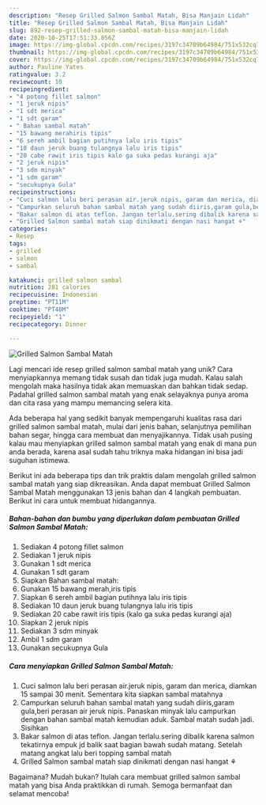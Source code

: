 ```yaml
---
description: "Resep Grilled Salmon Sambal Matah, Bisa Manjain Lidah"
title: "Resep Grilled Salmon Sambal Matah, Bisa Manjain Lidah"
slug: 892-resep-grilled-salmon-sambal-matah-bisa-manjain-lidah
date: 2020-10-25T17:51:33.056Z
image: https://img-global.cpcdn.com/recipes/3197c34709b64984/751x532cq70/grilled-salmon-sambal-matah-foto-resep-utama.jpg
thumbnail: https://img-global.cpcdn.com/recipes/3197c34709b64984/751x532cq70/grilled-salmon-sambal-matah-foto-resep-utama.jpg
cover: https://img-global.cpcdn.com/recipes/3197c34709b64984/751x532cq70/grilled-salmon-sambal-matah-foto-resep-utama.jpg
author: Pauline Yates
ratingvalue: 3.2
reviewcount: 10
recipeingredient:
- "4 potong fillet salmon"
- "1 jeruk nipis"
- "1 sdt merica"
- "1 sdt garam"
- " Bahan sambal matah"
- "15 bawang merahiris tipis"
- "6 sereh ambil bagian putihnya lalu iris tipis"
- "10 daun jeruk buang tulangnya lalu iris tipis"
- "20 cabe rawit iris tipis kalo ga suka pedas kurangi aja"
- "2 jeruk nipis"
- "3 sdm minyak"
- "1 sdm garam"
- "secukupnya Gula"
recipeinstructions:
- "Cuci salmon lalu beri perasan air.jeruk nipis, garam dan merica, diamkan 15 sampai 30 menit. Sementara kita siapkan sambal matahnya"
- "Campurkan seluruh bahan sambal matah yang sudah diiris,garam gula,beri perasan air jeruk nipis. Panaskan minyak lalu campurkan dengan bahan sambal matah kemudian aduk. Sambal matah sudah jadi. Sisihkan"
- "Bakar salmon di atas teflon. Jangan terlalu.sering dibalik karena salmon tekatirnya empuk jd balik saat bagian bawah sudah matang. Setelah matang angkat lalu beri topping sambal matah"
- "Grilled Salmon sambal matah siap dinikmati dengan nasi hangat ⚘"
categories:
- Resep
tags:
- grilled
- salmon
- sambal

katakunci: grilled salmon sambal 
nutrition: 281 calories
recipecuisine: Indonesian
preptime: "PT11M"
cooktime: "PT40M"
recipeyield: "1"
recipecategory: Dinner

---
```



![Grilled Salmon Sambal Matah](https://img-global.cpcdn.com/recipes/3197c34709b64984/751x532cq70/grilled-salmon-sambal-matah-foto-resep-utama.jpg)

Lagi mencari ide resep grilled salmon sambal matah yang unik? Cara menyiapkannya memang tidak susah dan tidak juga mudah. Kalau salah mengolah maka hasilnya tidak akan memuaskan dan bahkan tidak sedap. Padahal grilled salmon sambal matah yang enak selayaknya punya aroma dan cita rasa yang mampu memancing selera kita.

Ada beberapa hal yang sedikit banyak mempengaruhi kualitas rasa dari grilled salmon sambal matah, mulai dari jenis bahan, selanjutnya pemilihan bahan segar, hingga cara membuat dan menyajikannya. Tidak usah pusing kalau mau menyiapkan grilled salmon sambal matah yang enak di mana pun anda berada, karena asal sudah tahu triknya maka hidangan ini bisa jadi suguhan istimewa.




Berikut ini ada beberapa tips dan trik praktis dalam mengolah grilled salmon sambal matah yang siap dikreasikan. Anda dapat membuat Grilled Salmon Sambal Matah menggunakan 13 jenis bahan dan 4 langkah pembuatan. Berikut ini cara untuk membuat hidangannya.

<!--inarticleads1-->

##### Bahan-bahan dan bumbu yang diperlukan dalam pembuatan Grilled Salmon Sambal Matah:

1. Sediakan 4 potong fillet salmon
1. Sediakan 1 jeruk nipis
1. Gunakan 1 sdt merica
1. Gunakan 1 sdt garam
1. Siapkan  Bahan sambal matah:
1. Gunakan 15 bawang merah,iris tipis
1. Siapkan 6 sereh ambil bagian putihnya lalu iris tipis
1. Sediakan 10 daun jeruk buang tulangnya lalu iris tipis
1. Sediakan 20 cabe rawit iris tipis (kalo ga suka pedas kurangi aja)
1. Siapkan 2 jeruk nipis
1. Sediakan 3 sdm minyak
1. Ambil 1 sdm garam
1. Gunakan secukupnya Gula




<!--inarticleads2-->

##### Cara menyiapkan Grilled Salmon Sambal Matah:

1. Cuci salmon lalu beri perasan air.jeruk nipis, garam dan merica, diamkan 15 sampai 30 menit. Sementara kita siapkan sambal matahnya
1. Campurkan seluruh bahan sambal matah yang sudah diiris,garam gula,beri perasan air jeruk nipis. Panaskan minyak lalu campurkan dengan bahan sambal matah kemudian aduk. Sambal matah sudah jadi. Sisihkan
1. Bakar salmon di atas teflon. Jangan terlalu.sering dibalik karena salmon tekatirnya empuk jd balik saat bagian bawah sudah matang. Setelah matang angkat lalu beri topping sambal matah
1. Grilled Salmon sambal matah siap dinikmati dengan nasi hangat ⚘




Bagaimana? Mudah bukan? Itulah cara membuat grilled salmon sambal matah yang bisa Anda praktikkan di rumah. Semoga bermanfaat dan selamat mencoba!
